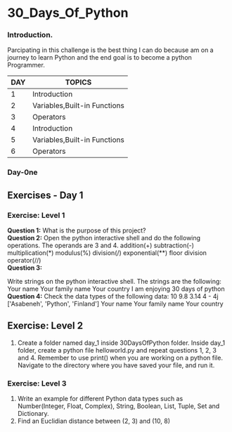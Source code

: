 # 30_Days_Of_Python


### Introduction.
Parcipating in this challenge is the best thing I can do because am on a journey to learn Python  and the end goal is to become a python Programmer.


|DAY | TOPICS |
|--------|----------|
| 1      | Introduction |
| 2      | Variables,Built-in Functions |
| 3      |Operators |
| 4      | Introduction |
| 5      | Variables,Built-in Functions |
| 6      |Operators |
###  Day-0ne
## Exercises - Day 1
###         Exercise: Level 1
 **Question 1:** What is the purpose of this project?<br>
**Question 2:** Open the python interactive shell and do the following operations.
The operands are 3 and 4.
addition(+)
subtraction(-)
multiplication(*)
modulus(%)
division(/)
exponential(**)
floor division operator(//)<br>
 **Question 3:** 

 Write strings on the python interactive shell. The strings are the following:
Your name
Your family name
Your country
I am enjoying 30 days of python<br>
**Question 4:** Check the data types of the following data:
10
9.8
3.14
4 - 4j
['Asabeneh', 'Python', 'Finland']
Your name
Your family name
Your country<br>
##     Exercise: Level 2
1. Create a folder named day_1 inside 30DaysOfPython folder. Inside day_1 folder, create a python file helloworld.py and repeat questions 1, 2, 3 and 4. Remember to use print() when you are working on a python file. Navigate to the directory where you have saved your file, and run it.
###   Exercise: Level 3
1. Write an example for different Python data types such as Number(Integer, Float, Complex), String, Boolean, List, Tuple, Set and Dictionary.
2. Find an Euclidian distance between (2, 3) and (10, 8)







